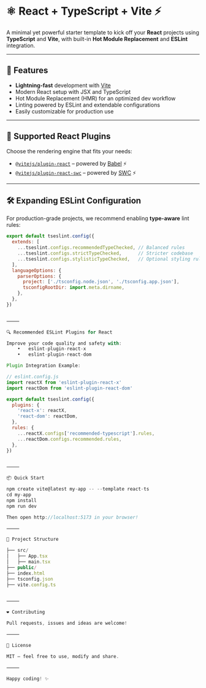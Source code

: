 # ⚛️ React + TypeScript + Vite ⚡

A minimal yet powerful starter template to kick off your **React** projects using **TypeScript** and **Vite**, with built-in **Hot Module Replacement** and **ESLint** integration.

---

## 🚀 Features

- **Lightning-fast** development with [Vite](https://vitejs.dev)
- Modern React setup with JSX and TypeScript
- Hot Module Replacement (HMR) for an optimized dev workflow
- Linting powered by ESLint and extendable configurations
- Easily customizable for production use

---

## 🔌 Supported React Plugins

Choose the rendering engine that fits your needs:

- [`@vitejs/plugin-react`](https://github.com/vitejs/vite-plugin-react/blob/main/packages/plugin-react) – powered by [Babel](https://babeljs.io/) ⚡  
- [`@vitejs/plugin-react-swc`](https://github.com/vitejs/vite-plugin-react/blob/main/packages/plugin-react-swc) – powered by [SWC](https://swc.rs/) ⚡

---

## 🛠️ Expanding ESLint Configuration

For production-grade projects, we recommend enabling **type-aware** lint rules:

```js
export default tseslint.config({
  extends: [
    ...tseslint.configs.recommendedTypeChecked, // Balanced rules
    ...tseslint.configs.strictTypeChecked,      // Stricter codebase
    ...tseslint.configs.stylisticTypeChecked,   // Optional styling rules
  ],
  languageOptions: {
    parserOptions: {
      project: ['./tsconfig.node.json', './tsconfig.app.json'],
      tsconfigRootDir: import.meta.dirname,
    },
  },
})


⸻

🔍 Recommended ESLint Plugins for React

Improve your code quality and safety with:
	•	eslint-plugin-react-x
	•	eslint-plugin-react-dom

Plugin Integration Example:

// eslint.config.js
import reactX from 'eslint-plugin-react-x'
import reactDom from 'eslint-plugin-react-dom'

export default tseslint.config({
  plugins: {
    'react-x': reactX,
    'react-dom': reactDom,
  },
  rules: {
    ...reactX.configs['recommended-typescript'].rules,
    ...reactDom.configs.recommended.rules,
  },
})


⸻

📦 Quick Start

npm create vite@latest my-app -- --template react-ts
cd my-app
npm install
npm run dev

Then open http://localhost:5173 in your browser!

⸻

📁 Project Structure

├── src/
│   ├── App.tsx
│   ├── main.tsx
├── public/
├── index.html
├── tsconfig.json
├── vite.config.ts


⸻

❤️ Contributing

Pull requests, issues and ideas are welcome!

⸻

📝 License

MIT — feel free to use, modify and share.

⸻

Happy coding! ✨
